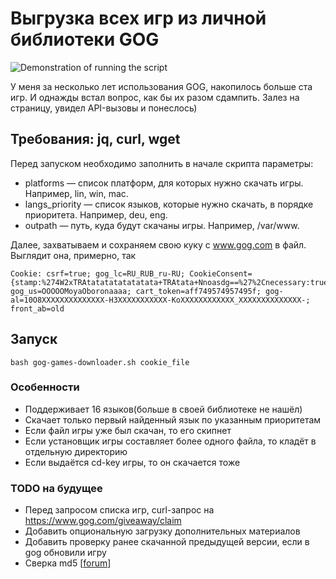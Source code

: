 # Выгрузка всех игр из личной библиотеки GOG

![Demonstration of running the script](/../../../../dok2d/assets/blob/master/gog-games-downloader-preview.jpg)

У меня за несколько лет использования GOG, накопилось больше ста игр.
И однажды встал вопрос, как бы их разом сдампить. Залез на страницу, увидел API-вызовы и понеслось)

## Требования: jq, curl, wget
Перед запуском необходимо заполнить в начале скрипта параметры:
- platforms — список платформ, для которых нужно скачать игры. Например, lin, win, mac.
- langs_priority — список языков, которые нужно скачать, в порядке приоритета. Например, deu, eng.
- outpath — путь, куда будут скачаны игры. Например, /var/www.

Далее, захватываем и сохраняем свою куку с www.gog.com в файл. Выглядит она, примерно, так

```
Cookie: csrf=true; gog_lc=RU_RUB_ru-RU; CookieConsent={stamp:%274W2xTRAtatatatatatatata+TRAtata+Nnoasdg==%27%2Cnecessary:true%2Cpreferences:false%2Cstatistics:false%2Cmarketing:false%2Cmethod:%27explicit%27%2Cver:1%2Cutc:749574957495%2Cregion:%27ru%27}; gog_us=OOOOOMoyaOboronaaaa; cart_token=aff749574957495f; gog-al=10O8XXXXXXXXXXXXXX-H3XXXXXXXXXXX-KoXXXXXXXXXXXX_XXXXXXXXXXXXXX-; front_ab=old
```

## Запуск
`bash gog-games-downloader.sh cookie_file`

### Особенности
- Поддерживает 16 языков(больше в своей библиотеке не нашёл)
- Скачает только первый найденный язык по указанным приоритетам
- Если файл игры уже был скачан, то его скипнет
- Если установщик игры составляет более одного файла, то кладёт в отдельную директорию
- Если выдаётся cd-key игры, то он скачается тоже

### TODO на будущее
- Перед запросом списка игр, curl-запрос на https://www.gog.com/giveaway/claim
- Добавить опциональную загрузку дополнительных материалов
- Добавить проверку ранее скачанной предыдущей версии, если в gog обновили игру
- Сверка md5 [[forum](https://www.gog.com/forum/general/verifying_integrity_of_downloaded_games)]
